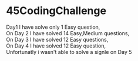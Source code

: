 # 45CodingChallenge
Day1 I have solve only 1 Easy question,     
On Day 2 I have solved 14 Easy,Medium questions,     
On Day 3 I have solved 12 Easy questions,     
On Day 4 I have solved 12 Easy question,      
Unfortunatly i wasn't able to solve a signle on Day 5
